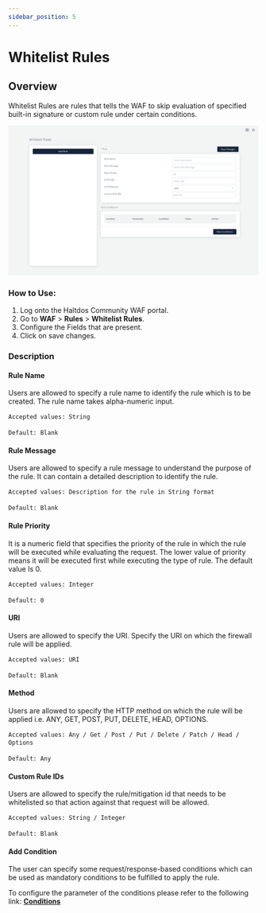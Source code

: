 ```yaml
---
sidebar_position: 5
---
```


# Whitelist Rules
 
## Overview
Whitelist Rules are rules that tells the WAF to skip evaluation of specified built-in signature or custom rule under certain conditions.
   
![Whitelist Rule](/img/ce-waf/docs/whitelisting_rule.png)

### How to Use:
1. Log onto the Haltdos Community WAF portal.
2. Go to **WAF** > **Rules** > **Whitelist Rules**.
3. Configure the Fields that are present.
4. Click on save changes.
   
### Description
 
#### Rule Name
Users are allowed to specify a rule name to identify the rule which is to be created. The rule name takes alpha-numeric input.

    Accepted values: String

    Default: Blank  

#### Rule Message
Users are allowed to specify a rule message to understand the purpose of the rule. It can contain a detailed description to identify the rule.

    Accepted values: Description for the rule in String format

    Default: Blank  

#### Rule Priority
It is a numeric field that specifies the priority of the rule in which the rule will be executed while evaluating the request. The lower value of priority means it will be executed first while executing the type of rule. The default value Is 0. 

    Accepted values: Integer 

    Default: 0  

#### URI
Users are allowed to specify the URI. Specify the URI on which the firewall rule will be applied.

    Accepted values: URI 

    Default: Blank  

#### Method
Users are allowed to specify the HTTP method on which the rule will be applied i.e. ANY, GET, POST, PUT, DELETE, HEAD, OPTIONS.

    Accepted values: Any / Get / Post / Put / Delete / Patch / Head / Options  

    Default: Any  

#### Custom Rule IDs
Users are allowed to specify the rule/mitigation id that needs to be whitelisted so that action against that request will be allowed.

    Accepted values: String / Integer

    Default: Blank  

#### Add Condition

The user can specify some request/response-based conditions which can be used as mandatory conditions to be fulfilled to apply the rule.

To configure the parameter of the conditions please refer to the following link: [**Conditions**](/community/waf/rules/conditions)
